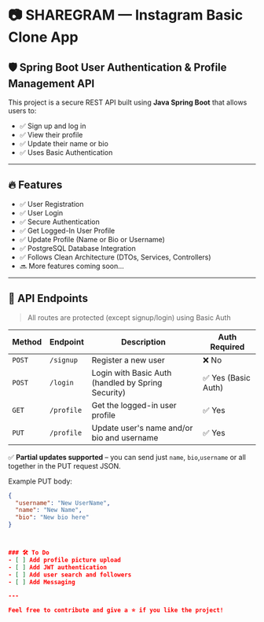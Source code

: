 # 📷 SHAREGRAM — Instagram Basic Clone App

## 🛡️ Spring Boot User Authentication & Profile Management API

This project is a secure REST API built using **Java Spring Boot** that allows users to:

- ✅ Sign up and log in  
- ✅ View their profile  
- ✅ Update their name or bio  
- ✅ Uses Basic Authentication

---

## 🔥 Features

- ✅ User Registration  
- ✅ User Login  
- ✅ Secure Authentication  
- ✅ Get Logged-In User Profile  
- ✅ Update Profile (Name or Bio or Username)  
- ✅ PostgreSQL Database Integration  
- ✅ Follows Clean Architecture (DTOs, Services, Controllers)  
- 🔜 More features coming soon...

---
## 📌 API Endpoints

> All routes are protected (except signup/login) using Basic Auth

| Method | Endpoint                 | Description                          | Auth Required |
|--------|--------------------------|--------------------------------------|---------------|
| `POST` | `/signup`       | Register a new user                  | ❌ No         |
| `POST` | `/login`        | Login with Basic Auth (handled by Spring Security) | ✅ Yes (Basic Auth) |
| `GET`  | `/profile`      | Get the logged-in user profile       | ✅ Yes        |
| `PUT`  | `/profile`      | Update user's name and/or bio and username       | ✅ Yes        |

✅ **Partial updates supported** – you can send just `name`, `bio`,`username` or all together in the PUT request JSON.

Example PUT body:
```json
{
  "username": "New UserName",
  "name": "New Name",
  "bio": "New bio here"
}



### 🛠️ To Do
- [ ] Add profile picture upload
- [ ] Add JWT authentication
- [ ] Add user search and followers
- [ ] Add Messaging

---

Feel free to contribute and give a ⭐ if you like the project!

